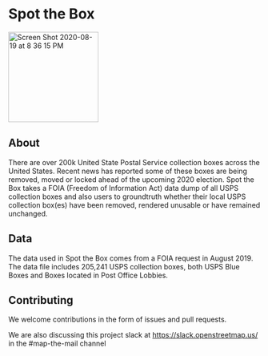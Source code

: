 # Spot the Box
<img width="180" alt="Screen Shot 2020-08-19 at 8 36 15 PM" src="https://user-images.githubusercontent.com/8487728/90710467-b4b6c680-e25b-11ea-8f97-dad698f7d963.png">

## About

There are over 200k United State Postal Service collection boxes across the United States. Recent news has reported some of these boxes are being removed, moved or locked ahead of the upcoming 2020 election. Spot the Box takes a FOIA (Freedom of Information Act) data dump of all USPS collection boxes and also users to groundtruth whether their local USPS collection box(es) have been removed, rendered unusable or have remained unchanged.

## Data

The data used in Spot the Box comes from a FOIA request in August 2019. The data file includes 205,241 USPS collection boxes, both USPS Blue Boxes and Boxes located in Post Office Lobbies.

## Contributing

We welcome contributions in the form of issues and pull requests. 

We are also discussing this project slack at https://slack.openstreetmap.us/ in the #map-the-mail channel
